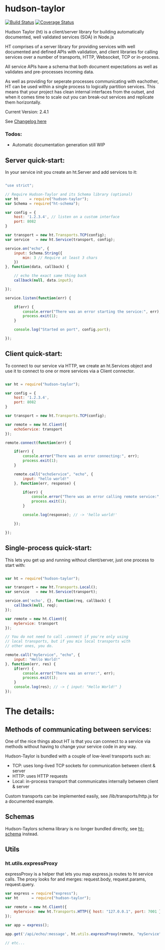 hudson-taylor
=============

[![Build Status](https://travis-ci.org/hudson-taylor/hudson-taylor.svg?branch=master)](https://travis-ci.org/hudson-taylor/hudson-taylor)
[![Coverage Status](https://img.shields.io/coveralls/hudson-taylor/hudson-taylor/master.svg)](https://coveralls.io/r/hudson-taylor/hudson-taylor?branch=master)

Hudson Taylor (ht) is a client/server library for building automatically
documented, well validated services (SOA) in Node.js

HT comprises of a server library for providing services with well documented
and defined APIs with validation, and client libraries for calling
services over a number of transports, HTTP, Websocket, TCP or in-process.

All service APIs have a schema that both document expectations as well as
validates and pre-processes incoming data.


As well as providing for seperate processes communicating with eachother, HT
can be used within a single process to logically partition services. This means
that your project has clean internal interfaces from the outset, and when it
comes time to scale out you can break-out services and replicate them
horizontally.

Current Version: 2.4.1

See [Changelog here](CHANGELOG.md)

### Todos:

 * Automatic documentation generation still WIP

## Server quick-start:

In your service init you create an ht.Server and add services to it:

```javascript

"use strict";

// Require Hudson-Taylor and its Schema library (optional)
var ht     = require("hudson-taylor");
var Schema = require("ht-schema");

var config = {
    host: '1.2.3.4', // listen on a custom interface
    port: 8082
}

var transport = new ht.Transports.TCP(config);
var service   = new ht.Service(transport, config);

service.on("echo", {
    input: Schema.String({
        min: 3 // Require at least 3 chars
    })
}, function(data, callback) {

    // echo the exact same thing back
    callback(null, data.input);

});

service.listen(function(err) {

    if(err) {
        console.error("There was an error starting the service:", err);
        process.exit(1);
    }

    console.log("Started on port", config.port);

});
```

## Client quick-start:

To connect to our service via HTTP, we create an ht.Services object and
use it to connect to one or more services via a Client connector.

```javascript

var ht = require("hudson-taylor");

var config = {
    host: '1.2.3.4',
    port: 8082
}

var transport = new ht.Transports.TCP(config);

var remote = new ht.Client({
    echoService: transport
});

remote.connect(function(err) {

    if(err) {
        console.error("There was an error connecting:", err);
        process.exit(1);
    }

    remote.call("echoService", "echo", {
        input: "hello world!"
    }, function(err, response) {

        if(err) {
            console.error("There was an error calling remote service:", err);
            process.exit(1);
        }

        console.log(response); // -> 'hello world!'

    });

});
```

## Single-process quick-start:

This lets you get up and running without client/server, just one process to
start with:

```javascript

var ht = require("hudson-taylor");

var transport = new ht.Transports.Local();
var service   = new ht.Service(transport);

service.on('echo', {}, function(req, callback) {
    callback(null, req);
});

var remote = new ht.Client({
    myService: transport
});

// You do not need to call .connect if you're only using
// local transports, but if you mix local transports with
// other ones, you do.

remote.call("myService", "echo", {
    input: "Hello World!"
}, function(err, res) {
    if(err) {
        console.error("There was an error:", err);
        process.exit(1);
    }
    console.log(res); // -> { input: "Hello World!" }
});
```

# The details:

## Methods of communicating between services:

One of the nice things about HT is that you can connect to a service via
methods without having to change your service code in any way.

Hudson-Taylor is bundled with a couple of low-level transports such as:

* TCP:   uses long-lived TCP sockets for communication between client & server
* HTTP:  uses HTTP requests
* Local: in-process transport that communicates internally between client & server

Custom transports can be implemented easily, see /lib/transports/http.js for a documented example.

## Schemas

Hudson-Taylors schema library is no longer bundled directly, see [ht-schema](https://github.com/hudson-taylor/ht-schema) instead.

## Utils

### ht.utils.expressProxy

expressProxy is a helper that lets you map express.js routes to ht service calls.
The proxy looks for and merges: request.body, request.params, request.query.

```javascript
var express = require("express");
var ht      = require("hudson-taylor");

var remote = new ht.Client({
    myService: new ht.Transports.HTTP({ host: "127.0.0.1", port: 7001 })
});

var app = express();

app.get('/api/echo/:message', ht.utils.expressProxy(remote, "myService", "echo"));

// etc...

```
